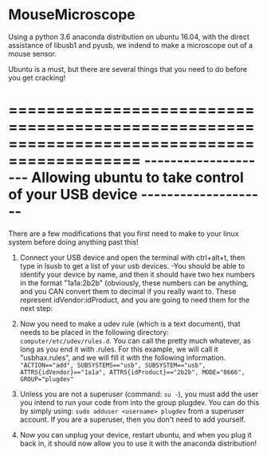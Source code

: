 # MouseMicroscope
Using a python 3.6 anaconda distribution on ubuntu 16.04, with the direct assistance of libusb1 and pyusb, we indend to make a microscope out of a mouse sensor. 

Ubuntu is a must, but there are several things that you need to do before you get cracking!

============================================================================================
-------------------- Allowing ubuntu to take control of your USB device --------------------
============================================================================================
There are a few modifications that you first need to make to your linux system before doing anything past this!

1. Connect your USB device and open the terminal with ctrl+alt+t, then type in lsusb to get a list of your usb devices. 
-You should be able to identify your device by name, and then it should have two hex numbers in the format "1a1a:2b2b" (obviously, these numbers can be anything, and you CAN convert them to decimal if you really want to. These represent idVendor:idProduct, and you are going to need them for the next step:

2. Now you need to make a udev rule (which is a text document), that needs to be placed in the following directory: `computer/etc/udev/rules.d`. You can call the pretty much whatever, as long as you end it with .rules. For this example, we will call it "usbhax.rules", and we will fill it with the following information.
`"ACTION=="add", SUBSYSTEMS=="usb", SUBSYSTEM=="usb", ATTRS{idVendor}=="1a1a", ATTRS{idProduct}=="2b2b", MODE="0666", GROUP="plugdev"`

3. Unless you are not a superuser (command: `su -`), you must add the user you intend to run your code from into the group plugdev. You can do this by simply using: `sudo adduser <username> plugdev` from a superuser account. If you are a superuser, then you don't need to add yourself.

4. Now you can unplug your device, restart ubuntu, and when you plug it back in, it should now allow you to use it with the anaconda distribution!
